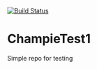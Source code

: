 [![Build Status](https://cloud.drone.io/api/badges/champie/ChampieTest1/status.svg)](https://cloud.drone.io/champie/ChampieTest1)

# ChampieTest1

Simple repo for testing
